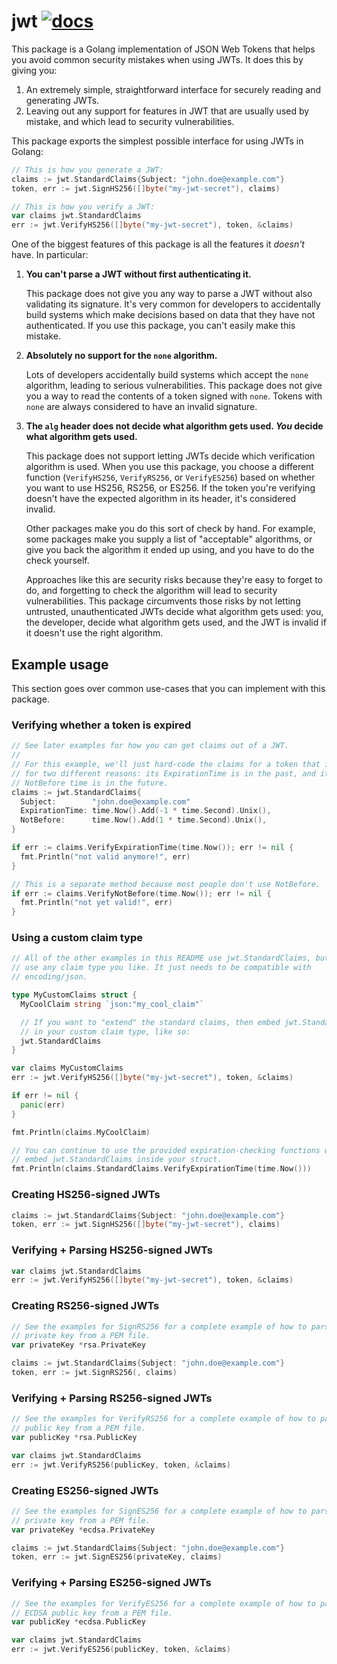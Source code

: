 # jwt [![docs](https://godoc.org/github.com/ucarion/jwt?status.svg)](https://pkg.go.dev/github.com/ucarion/jwt?tab=doc)

This package is a Golang implementation of JSON Web Tokens that helps you avoid
common security mistakes when using JWTs. It does this by giving you:

1. An extremely simple, straightforward interface for securely reading and
   generating JWTs.
2. Leaving out any support for features in JWT that are usually used by mistake,
   and which lead to security vulnerabilities.

This package exports the simplest possible interface for using JWTs in Golang:

```go
// This is how you generate a JWT:
claims := jwt.StandardClaims{Subject: "john.doe@example.com"}
token, err := jwt.SignHS256([]byte("my-jwt-secret"), claims)
```

```go
// This is how you verify a JWT:
var claims jwt.StandardClaims
err := jwt.VerifyHS256([]byte("my-jwt-secret"), token, &claims)
```

One of the biggest features of this package is all the features it *doesn't*
have. In particular:

1. **You can't parse a JWT without first authenticating it.**

   This package does not give you any way to parse a JWT without also validating
   its signature. It's very common for developers to accidentally build systems
   which make decisions based on data that they have not authenticated. If you
   use this package, you can't easily make this mistake.

1. **Absolutely no support for the `none` algorithm.**

   Lots of developers accidentally build systems which accept the `none`
   algorithm, leading to serious vulnerabilities. This package does not give you
   a way to read the contents of a token signed with `none`. Tokens with `none`
   are always considered to have an invalid signature.

1. **The `alg` header does not decide what algorithm gets used. *You* decide
   what algorithm gets used.**

   This package does not support letting JWTs decide which verification
   algorithm is used. When you use this package, you choose a different function
   (`VerifyHS256`, `VerifyRS256`, or `VerifyES256`) based on whether you want to
   use HS256, RS256, or ES256. If the token you're verifying doesn't have the
   expected algorithm in its header, it's considered invalid.

   Other packages make you do this sort of check by hand. For example, some
   packages make you supply a list of "acceptable" algorithms, or give you back
   the algorithm it ended up using, and you have to do the check yourself.

   Approaches like this are security risks because they're easy to forget to do,
   and forgetting to check the algorithm will lead to security vulnerabilities.
   This package circumvents those risks by not letting untrusted,
   unauthenticated JWTs decide what algorithm gets used: you, the developer,
   decide what algorithm gets used, and the JWT is invalid if it doesn't use the
   right algorithm.

## Example usage

This section goes over common use-cases that you can implement with this
package.

### Verifying whether a token is expired

```go
// See later examples for how you can get claims out of a JWT.
//
// For this example, we'll just hard-code the claims for a token that is expired
// for two different reasons: its ExpirationTime is in the past, and its
// NotBefore time is in the future.
claims := jwt.StandardClaims{
  Subject:        "john.doe@example.com"
  ExpirationTime: time.Now().Add(-1 * time.Second).Unix(),
  NotBefore:      time.Now().Add(1 * time.Second).Unix(),
}

if err := claims.VerifyExpirationTime(time.Now()); err != nil {
  fmt.Println("not valid anymore!", err)
}

// This is a separate method because most people don't use NotBefore.
if err := claims.VerifyNotBefore(time.Now()); err != nil {
  fmt.Println("not yet valid!", err)
}
```

### Using a custom claim type

```go
// All of the other examples in this README use jwt.StandardClaims, but you can
// use any claim type you like. It just needs to be compatible with
// encoding/json.

type MyCustomClaims struct {
  MyCoolClaim string `json:"my_cool_claim"`

  // If you want to "extend" the standard claims, then embed jwt.StandardClaims
  // in your custom claim type, like so:
  jwt.StandardClaims
}

var claims MyCustomClaims
err := jwt.VerifyHS256([]byte("my-jwt-secret"), token, &claims)

if err != nil {
  panic(err)
}

fmt.Println(claims.MyCoolClaim)

// You can continue to use the provided expiration-checking functions when you
// embed jwt.StandardClaims inside your struct.
fmt.Println(claims.StandardClaims.VerifyExpirationTime(time.Now()))
```

### Creating HS256-signed JWTs

```go
claims := jwt.StandardClaims{Subject: "john.doe@example.com"}
token, err := jwt.SignHS256([]byte("my-jwt-secret"), claims)
```

### Verifying + Parsing HS256-signed JWTs

```go
var claims jwt.StandardClaims
err := jwt.VerifyHS256([]byte("my-jwt-secret"), token, &claims)
```

### Creating RS256-signed JWTs

```go
// See the examples for SignRS256 for a complete example of how to parse a RSA
// private key from a PEM file.
var privateKey *rsa.PrivateKey

claims := jwt.StandardClaims{Subject: "john.doe@example.com"}
token, err := jwt.SignRS256(, claims)
```

### Verifying + Parsing RS256-signed JWTs

```go
// See the examples for VerifyRS256 for a complete example of how to parse a RSA
// public key from a PEM file.
var publicKey *rsa.PublicKey

var claims jwt.StandardClaims
err := jwt.VerifyRS256(publicKey, token, &claims)
```

### Creating ES256-signed JWTs

```go
// See the examples for SignES256 for a complete example of how to parse a ECDSA
// private key from a PEM file.
var privateKey *ecdsa.PrivateKey

claims := jwt.StandardClaims{Subject: "john.doe@example.com"}
token, err := jwt.SignES256(privateKey, claims)
```

### Verifying + Parsing ES256-signed JWTs

```go
// See the examples for VerifyES256 for a complete example of how to parse a
// ECDSA public key from a PEM file.
var publicKey *ecdsa.PublicKey

var claims jwt.StandardClaims
err := jwt.VerifyES256(publicKey, token, &claims)
```
